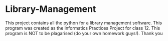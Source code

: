 # Library-Management
This project contains all the python for a library management software.
This program was created as the Informatics Practices Project for class 12.
This program is NOT to be plagarised (do your own homework guys!).
Thank you
